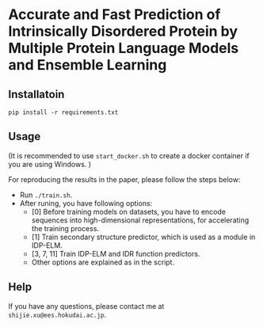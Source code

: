 # Accurate and Fast Prediction of Intrinsically Disordered Protein by Multiple Protein Language Models and Ensemble Learning

## Installatoin

`pip install -r requirements.txt`

## Usage

(It is recommended to use `start_docker.sh` to create a docker container if you are using Windows. )

For reproducing the results in the paper, please follow the steps below:

- Run `./train.sh`.
- After runing, you have following options:
  - [0] Before training models on datasets, you have to encode sequences into high-dimensional representations, for accelerating the training process.
  - [1] Train secondary structure predictor, which is used as a module in IDP-ELM.
  - [3, 7, 11] Train IDP-ELM and IDR function predictors.
  - Other options are explained as in the script.

## Help

If you have any questions, please contact me at `shijie.xu@ees.hokudai.ac.jp`.
